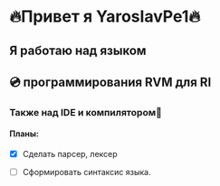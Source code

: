 #   🔥Привет я YaroslavPe1🔥

##     Я работаю над языком
##    💿 программирования RVM для Rl

### Также над IDE и компилятором🧾

#### Планы:
- [x] Сделать парсер, лексер
- [ ] Сформировать синтаксис языка. 





    
